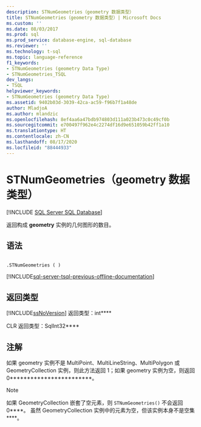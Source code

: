```yaml
---
description: STNumGeometries（geometry 数据类型）
title: STNumGeometries（geometry 数据类型）| Microsoft Docs
ms.custom: ''
ms.date: 08/03/2017
ms.prod: sql
ms.prod_service: database-engine, sql-database
ms.reviewer: ''
ms.technology: t-sql
ms.topic: language-reference
f1_keywords:
- STNumGeometries (geometry Data Type)
- STNumGeometries_TSQL
dev_langs:
- TSQL
helpviewer_keywords:
- STNumGeometries (geometry Data Type)
ms.assetid: 9402b03d-3039-42ca-ac59-f96b7f1a48de
author: MladjoA
ms.author: mlandzic
ms.openlocfilehash: 8ef4aa6a47bdb974803d111a023b473c0c49cf0b
ms.sourcegitcommit: e700497f962e4c2274df16d9e651059b42ff1a10
ms.translationtype: HT
ms.contentlocale: zh-CN
ms.lasthandoff: 08/17/2020
ms.locfileid: "88444933"
---
```

# <a name="stnumgeometries-geometry-data-type"></a>STNumGeometries（geometry 数据类型）
[!INCLUDE [SQL Server SQL Database](../../includes/applies-to-version/sql-asdb.md)]

返回构成 **geometry** 实例的几何图形的数目。
  
## <a name="syntax"></a>语法  
  
```  
  
.STNumGeometries ( )  
```  
  
[!INCLUDE[sql-server-tsql-previous-offline-documentation](../../includes/sql-server-tsql-previous-offline-documentation.md)]

## <a name="return-types"></a>返回类型
 [!INCLUDE[ssNoVersion](../../includes/ssnoversion-md.md)] 返回类型：int****  
  
 CLR 返回类型：SqlInt32****  
  
## <a name="remarks"></a>注解  
 如果 geometry 实例不是 MultiPoint、MultiLineString、MultiPolygon 或 GeometryCollection 实例，则此方法返回 1；如果 geometry 实例为空，则返回 0************************。  
  
> [!NOTE]  
>  如果 GeometryCollection 嵌套了空元素，则 `STNumGeometries()` 不会返回 0****。 虽然 GeometryCollection 实例中的元素为空，但该实例本身不是空集****。  
  
  

